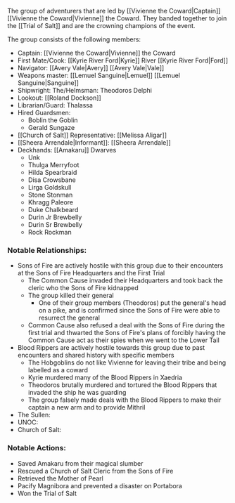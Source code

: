 The group of adventurers that are led by [[Vivienne the Coward|Captain]] [[Vivienne the Coward|Vivienne]] the Coward. They banded together to join the [[Trial of Salt]] and are the crowning champions of the event.

The group consists of the following members:
 - Captain: [[Vivienne the Coward|Vivienne]] the Coward
 - First Mate/Cook: [[Kyrie River Ford|Kyrie]] River [[Kyrie River Ford|Ford]]
 - Navigator: [[Avery Vale|Avery]] [[Avery Vale|Vale]]
 - Weapons master: [[Lemuel Sanguine|Lemuel]] [[Lemuel Sanguine|Sanguine]]
 - Shipwright: The/Helmsman: Theodoros Delphi
 - Lookout: [[Roland Dockson]]
 - Librarian/Guard: Thalassa 
 - Hired Guardsmen: 
	 - Boblin the Goblin
	 - Gerald Sungaze
 - [[Church of Salt]] Representative: [[Melissa Aligar]]
 - [[Sheera Arrendale|Informant]]: [[Sheera Arrendale]]
 - Deckhands: [[Amakaru]] Dwarves
	 - Unk
	 - Thulga Merryfoot
	 - Hilda Spearbraid
	 - Disa Crowsbane
	 - Lirga Goldskull
	 - Stone Stonman
	 - Khragg Paleore
	 - Duke Chalkbeard
	 - Durin Jr Brewbelly
	 - Durin Sr Brewbelly
	 - Rock Rockman

### Notable Relationships:
- Sons of Fire are actively hostile with this group due to their encounters at the Sons of Fire Headquarters and the First Trial
	- The Common Cause invaded their Headquarters and took back the cleric who the Sons of Fire kidnapped
	- The group killed their general
		- One of their group members (Theodoros) put the general's head on a pike, and is confirmed since the Sons of Fire were able to resurrect the general
	- Common Cause also refused a deal with the Sons of Fire during the first trial and thwarted the Sons of Fire's plans of forcibly having the Common Cause act as their spies when we went to the Lower Tail
- Blood Rippers are actively hostile towards this group due to past encounters and shared history with specific members
	- The Hobgoblins do not like Vivienne for leaving their tribe and being labelled as a coward
	- Kyrie murdered many of the Blood Rippers in Xaedria
	- Theodoros brutally murdered and tortured the Blood Rippers that invaded the ship he was guarding
	- The group falsely made deals with the Blood Rippers to make their captain a new arm and to provide Mithril
- The Sullen: 
- UNOC: 
- Church of Salt:
### Notable Actions:
- Saved Amakaru from their magical slumber
- Rescued a Church of Salt Cleric from the Sons of Fire
- Retrieved the Mother of Pearl
- Pacify Magnibora and prevented a disaster on Portabora
- Won the Trial of Salt